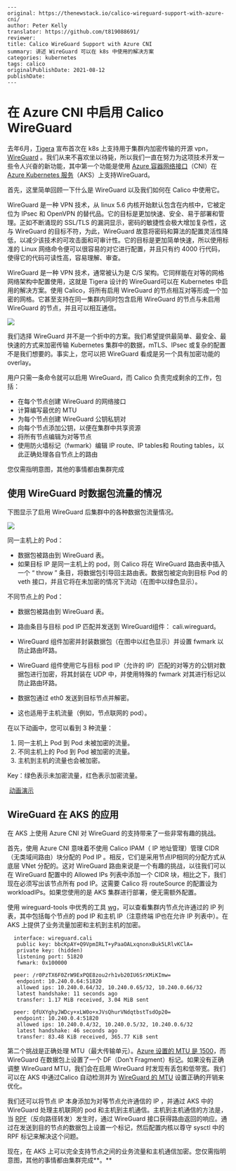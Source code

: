 ```
  
---
original: https://thenewstack.io/calico-wireguard-support-with-azure-cni/
author: Peter Kelly
translator: https://github.com/t819088691/
reviewer: 
title: Calico WireGuard Support with Azure CNI
summary: 讲述 WireGuard 可以在 k8s 中使用的解决方案
categories: kubernetes
tags: calico
originalPublishDate: 2021-08-12
publishDate: 
---

```





# 在 Azure CNI 中启用 Calico WireGuard



去年6月，[Tigera](https://www.tigera.io/?utm_content=inline-mention) 宣布首次在 k8s 上支持用于集群内加密传输的开源 vpn，[WireGuard](https://www.wireguard.com/) 。我们从来不喜欢坐以待毙，所以我们一直在努力为这项技术开发一些令人兴奋的新功能，其中第一个功能是使用 [Azure 容器网络接口](https://github.com/Azure/azure-container-networking/blob/master/docs/cni.md)（CNI）在 [Azure Kubernetes 服务](https://azure.microsoft.com/en-us/services/kubernetes-service/)（AKS）上支持WireGuard。



首先，这里简单回顾一下什么是 WireGuard 以及我们如何在 Calico 中使用它。

WireGuard 是一种 VPN 技术，从 linux 5.6 内核开始默认包含在内核中，它被定位为 IPsec 和 OpenVPN 的替代品。它的目标是更加快速、安全、易于部署和管理。正如不断涌现的 SSL/TLS 的漏洞显示，密码的敏捷性会极大增加复杂性，这与 WireGuard 的目标不符，为此，WireGuard 故意将密码和算法的配置灵活性降低，以减少该技术的可攻击面和可审计性。它的目标是更加简单快速，所以使用标准的 Linux 网络命令便可以很容易的对它进行配置，并且只有约 4000 行代码，使得它的代码可读性高，容易理解、审查。



WireGuard 是一种 VPN 技术，通常被认为是 C/S 架构。它同样能在对等的网格网络架构中配置使用，这就是 Tigera 设计的 WireGuard可以在 Kubernetes 中启用的解决方案。使用 Calico，将所有启用 WireGuard 的节点相互对等形成一个加密的网格。它甚至支持在同一集群内同时包含启用 WireGuard 的节点与未启用 WireGuard 的节点，并且可以相互通信。



![](https://cdn.thenewstack.io/media/2021/08/06581ad7-image1-10-e1628656758212.png)



我们选择 WireGuard 并不是一个折中的方案。我们希望提供最简单、最安全、最快速的方式来加密传输 Kubernetes 集群中的数据，mTLS、IPsec 或复杂的配置不是我们想要的。事实上，您可以把 WireGuard 看成是另一个具有加密功能的 overlay。



用户只需一条命令就可以启用 WireGuard，而 Calico 负责完成剩余的工作，包括：

- 在每个节点创建 WireGuard 的网络接口
- 计算编写最优的 MTU
- 为每个节点创建 WireGuard 公钥私钥对
- 向每个节点添加公钥，以便在集群中共享资源
- 将所有节点编辑为对等节点
- 使用防火墙标记（fwmark）编辑 IP  route、IP tables和 Routing tables，以此正确处理各自节点上的路由



您仅需指明意图，其他的事情都由集群完成



## 使用 WireGuard 时数据包流量的情况

下图显示了启用 WireGuard 后集群中的各种数据包流量情况。



![](https://cdn.thenewstack.io/media/2021/08/eb522dd1-image2-8.png)



同一主机上的 Pod：

- 数据包被路由到 WireGuard 表。
- 如果目标 IP 是同一主机上的 pod，则 Calico 将在 WireGuard 路由表中插入一个 “ throw ” 条目，将数据包引导回主路由表。数据包被定向到目标 Pod 的 veth 接口，并且它将在未加密的情况下流动（在图中以绿色显示）。



不同节点上的 Pod：

- 数据包被路由到 WireGuard 表。

- 路由条目与目标 pod IP 匹配并发送到 WireGuard组件： cali.wireguard。

- WireGuard 组件加密并封装数据包（在图中以红色显示）并设置 fwmark 以防止路由环路。

- WireGuard 组件使用它与目标 pod IP（允许的 IP）匹配的对等方的公钥对数据包进行加密，将其封装在 UDP 中，并使用特殊的 fwmark 对其进行标记以防止路由环路。

- 数据包通过 eth0 发送到目标节点并解密。

- 这也适用于主机流量（例如，节点联网的 pod）。



在以下动画中，您可以看到 3 种流量：

1. 同一主机上 Pod 到 Pod 未被加密的流量。
2. 不同主机上的 Pod 到 Pod 被加密的流量。
3. 主机到主机的流量也会被加密。



Key：绿色表示未加密流量，红色表示加密流量。

​      [动画演示](https://tigera.wistia.com/medias/ddl8bmhpgp?utm_source=thenewstack&utm_medium=website&utm_campaign=platform)



## WireGuard 在 AKS 的应用

在 AKS 上使用 Azure CNI 对  WireGuard 的支持带来了一些非常有趣的挑战。

首先，使用 Azure CNI 意味着不使用 Calico IPAM（ IP 地址管理）管理 CIDR（无类域间路由）块分配的 Pod IP 。相反，它们是采用节点IP相同的分配方式从底层 VNet 分配的。这对 WireGuard 路由来说是一个有趣的挑战，以往我们可以在 WireGuard 配置中的 Allowed IPs 列表中添加一个 CIDR 块，相比之下，我们现在必须写出该节点所有 pod IP。这需要 Calico 将 routeSource 的配置设为 workloadIPs。如果您使用的是 AKS 集群进行部署，便无需额外配置。

使用 wireguard-tools 中优秀的工具 [wg](https://git.zx2c4.com/wireguard-tools/about/src/man/wg.8)，可以查看集群内节点允许通过的 IP 列表，其中包括每个节点的 pod IP 和主机 IP（注意终端 IP也在允许 IP 列表中）。在 AKS 上提供了业务流量加密和主机到主机的加密。



```shell
  interface: wireguard.cali
   public key: bbcKpAY+Q9VpmIRLT+yPaaOALxqnonxBuk5LRlvKClA=
   private key: (hidden)
   listening port: 51820
   fwmark: 0x100000

  peer: /r0PzTX6F0ZrW9ExPQE8zou2rh1vb20IU6SrXMiKImw=
   endpoint: 10.240.0.64:51820
   allowed ips: 10.240.0.64/32, 10.240.0.65/32, 10.240.0.66/32
   latest handshake: 11 seconds ago
   transfer: 1.17 MiB received, 3.04 MiB sent

  peer: QfUXYghyJWDcy+xLW0o+xJVsQhurVNdqtbstTsdOp20=
   endpoint: 10.240.0.4:51820
   allowed ips: 10.240.0.4/32, 10.240.0.5/32, 10.240.0.6/32
   latest handshake: 46 seconds ago
   transfer: 83.48 KiB received, 365.77 KiB sent
```



第二个挑战是正确处理 MTU（最大传输单元）。[Azure 设置的 MTU 是 1500](https://docs.microsoft.com/en-us/azure/virtual-network/virtual-network-tcpip-performance-tuning#azure-and-vm-mtu)，而 WireGuard 在数据包上设置了一个 DF（Don't Fragment）标记。如果没有正确调整 WireGuard MTU，我们会在启用 WireGuard 时发现有丢包和低带宽。我们可以在 AKS 中通过Calico 自动检测并为 [WireGuard 的 MTU](https://docs.projectcalico.org/networking/mtu) 设置正确的开销来优化。



我们还可以将节点 IP 本身添加为对等节点允许通信的 IP ，并通过 AKS 中的 WireGuard 处理主机联网的 pod 和主机到主机通信。主机到主机通信的方法是，当 [RPF](https://en.wikipedia.org/wiki/Reverse-path_forwarding)（反向路径转发）发生时，通过 WireGuard 接口获得路由返回的响应。通过在发送到目的节点的数据包上设置一个标记，然后配置内核以尊守 sysctl 中的 RPF 标记来解决这个问题。

现在，在 AKS 上可以完全支持节点之间的业务流量和主机通信加密。您仅需指明意图，其他的事情都由集群完成**。**



